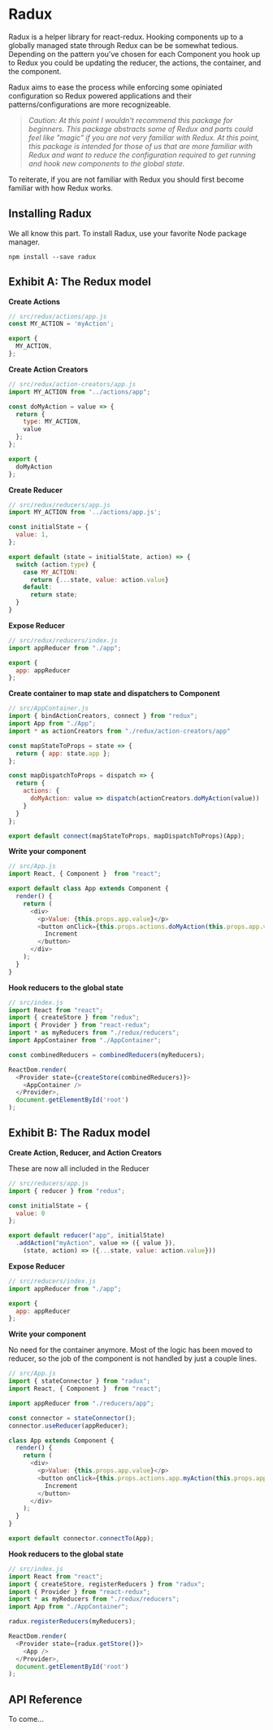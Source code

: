 # Radux
Radux is a helper library for react-redux. Hooking components up to a globally managed
state through Redux can be be somewhat tedious. Depending on the pattern you've chosen
for each Component you hook up to Redux you could be updating the reducer, the actions,
the container, and the component.

Radux aims to ease the process while enforcing some opiniated configuration so
Redux powered applications and their patterns/configurations are more recognizeable.

> _Caution: At this point I wouldn't recommend this package for beginners. This package
abstracts some of Redux and parts could feel like "magic" if you are not very familiar
with Redux. At this point, this package is intended for those of us that are more familiar
with Redux and want to reduce the configuration required to get running and hook new components
to the global state._

To reiterate, if you are not familiar with Redux you should first become familiar with how
Redux works.

## Installing Radux
We all know this part. To install Radux, use your favorite Node package manager.
```shell
npm install --save radux
```
## Exhibit A: The Redux model
**Create Actions**
```javascript
// src/redux/actions/app.js 
const MY_ACTION = 'myAction'; 

export {
  MY_ACTION,
};
```
**Create Action Creators**
```javascript
// src/redux/action-creators/app.js 
import MY_ACTION from "../actions/app";

const doMyAction = value => {
  return {
    type: MY_ACTION,
    value
  };
};

export {
  doMyAction
};
```
**Create Reducer**
```javascript
// src/redux/reducers/app.js 
import MY_ACTION from '../actions/app.js';

const initialState = {
  value: 1,
};

export default (state = initialState, action) => {
  switch (action.type) {
    case MY_ACTION:
      return {...state, value: action.value}
    default:
      return state;
  }
}
```
**Expose Reducer**
```javascript
// src/redux/reducers/index.js 
import appReducer from "./app";

export {
  app: appReducer
};
```
**Create container to map state and dispatchers to Component**
```javascript
// src/AppContainer.js
import { bindActionCreators, connect } from "redux";
import App from "./App";
import * as actionCreators from "./redux/action-creators/app"

const mapStateToProps = state => {
  return { app: state.app };
};

const mapDispatchToProps = dispatch => {
  return { 
    actions: {
      doMyAction: value => dispatch(actionCreators.doMyAction(value))
    }
  }
};

export default connect(mapStateToProps, mapDispatchToProps)(App);
```
**Write your component**
```javascript
// src/App.js 
import React, { Component }  from "react";

export default class App extends Component {
  render() {
    return (
      <div>
        <p>Value: {this.props.app.value}</p>
        <button onClick={this.props.actions.doMyAction(this.props.app.value + 1)}>
          Increment
        </button>
      </div>
    );
  }
}
````
**Hook reducers to the global state**
```javascript
// src/index.js 
import React from "react";
import { createStore } from "redux";
import { Provider } from "react-redux";
import * as myReducers from "./redux/reducers";
import AppContainer from "./AppContainer";

const combinedReducers = combinedReducers(myReducers);

ReactDom.render(
  <Provider state={createStore(combinedReducers)}>
    <AppContainer />
  </Provider>,
  document.getElementById('root')
);
```
## Exhibit B: The Radux model
**Create Action, Reducer, and Action Creators**

These are now all included in the Reducer
```javascript
// src/reducers/app.js 
import { reducer } from "redux";

const initialState = {
  value: 0
};

export default reducer("app", initialState)
  .addAction("myAction", value => ({ value }),
    (state, action) => ({...state, value: action.value}))
```
**Expose Reducer**
```javascript
// src/reducers/index.js 
import appReducer from "./app";

export {
  app: appReducer
};
```
**Write your component**

No need for the container anymore. Most of the logic has been moved to reducer, so the job of the component
is not handled by just a couple lines.
```javascript
// src/App.js 
import { stateConnector } from "radux";
import React, { Component }  from "react";

import appReducer from "./reducers/app";

const connector = stateConnector();
connector.useReducer(appReducer);

class App extends Component {
  render() {
    return (
      <div>
        <p>Value: {this.props.app.value}</p>
        <button onClick={this.props.actions.app.myAction(this.props.app.value + 1)}>
          Increment
        </button>
      </div>
    );
  }
}

export default connector.connectTo(App);
```
**Hook reducers to the global state**
```javascript
// src/index.js 
import React from "react";
import { createStore, registerReducers } from "radux";
import { Provider } from "react-redux";
import * as myReducers from "./redux/reducers";
import App from "./AppContainer";

radux.registerReducers(myReducers);

ReactDom.render(
  <Provider state={radux.getStore()}>
    <App />
  </Provider>,
  document.getElementById('root')
);
```
## API Reference
To come...

